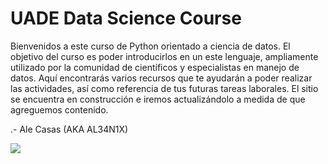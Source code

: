 # UADE Data Science Course

Bienvenidos a este curso de Python orientado a ciencia de datos.
El objetivo del curso es poder introducirlos en un este lenguaje, ampliamente utilizado por la comunidad de científicos y especialistas en manejo de datos.
Aquí encontrarás varios recursos que te ayudarán a poder realizar las actividades, así como referencia de tus futuras tareas laborales.
El sitio se encuentra en construcción e iremos actualizándolo a medida de que agreguemos contenido.


.- Ale Casas (AKA AL34N1X)

![](https://www.rewisor.com/wp-content/uploads/2018/03/rick-morty-rewisor.jpg)
